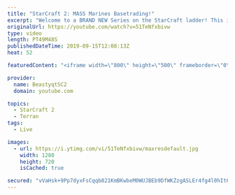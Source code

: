 ```yaml
---
title: "StarCraft 2: MASS Marines Basetrading!"
excerpt: "Welcome to a BRAND NEW Series on the StarCraft ladder! This is the \"Mass Marines to Grandmaster\" challenge, where the only attacking unit that I'm allowed to make is Marines - and that's it! I am allowed to make Medivacs just so that the gaemplay is not too monotonous, but I believe I could even make"
originalUrl: https://youtube.com/watch?v=51TeNfxbivw
type: video
length: PT49M48S
publishedDateTime: 2019-09-15T12:08:13Z
heat: 52

featuredContent: "<iframe width=\"800\" height=\"500\" frameborder=\"0\" src=\"https://www.youtube.com/embed/51TeNfxbivw\" allow=\"accelerometer; autoplay; encrypted-media; gyroscope; picture-in-picture\" allowfullscreen></iframe>"

provider:
  name: BeastyqtSC2
  domain: youtube.com

topics:
  - StarCraft 2
  - Terran
tags:
  - Live

images:
  - url: https://i.ytimg.com/vi/51TeNfxbivw/maxresdefault.jpg
    width: 1280
    height: 720
    isCached: true

secured: "vVaHsk+9Pp7dyxFsCqqb821KmBKwbeM0WUJBEb9DfWKZzgASLEr4fg4l0hIt65CXW9Ga7r76U58RnvBSnqjfxkCHAbEFJR79Hhzw2CtQI3XmjuRs21H9RXe6Glr+fB27wf86BM1gnoFXGxYLhu8YmISGhmEGExfZTJkj5+3c4sorLsHBsyLk0Qv5/v9wfJvYFU9dk17TmrBjx2jTFqSZ5q4ELTQkaMTuiYecDZ+jhlm9YEMVmgRR5KhwYDjtxkOBZpr8qx/uYCLG9DcLp8tIU8NF6QU4Aua9AqlyCN/JCZeWGLgls63pXq252TX77dCcDTwPDtVRZ6vgxVx4cvT2seipNrQtBz4gZ0OYwKM8S2lB+Jkqxy1ePw7LMjIcUOwxbiz3lMqNFLEJff9vnWfCxJKKBPeZuoYxfBsaUlRZLbQ=;oeh6Q5AUU1MTB/wR4otb2Q=="
---
```


